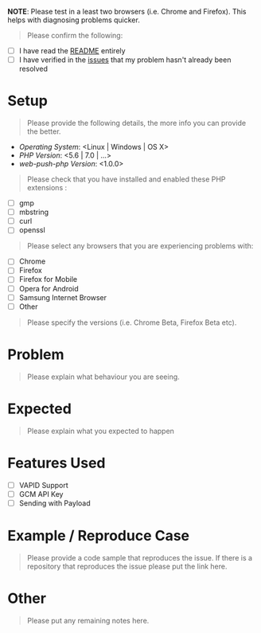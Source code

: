 **NOTE**: Please test in a least two browsers (i.e. Chrome and Firefox). This
helps with diagnosing problems quicker.

> Please confirm the following:

- [ ] I have read the [README](https://github.com/web-push-libs/web-push-php) entirely
- [ ] I have verified in the [issues](https://github.com/web-push-libs/web-push-php/issues) that my problem hasn't already been resolved

# Setup

> Please provide the following details, the more info you can provide the
> better.

* *Operating System*: <Linux | Windows | OS X>
* *PHP Version*: <5.6 | 7.0 | ...>
* *web-push-php Version*: <1.0.0>

> Please check that you have installed and enabled these PHP extensions :

- [ ] gmp
- [ ] mbstring
- [ ] curl
- [ ] openssl

> Please select any browsers that you are experiencing problems with:

- [ ] Chrome
- [ ] Firefox
- [ ] Firefox for Mobile
- [ ] Opera for Android
- [ ] Samsung Internet Browser
- [ ] Other

> Please specify the versions (i.e. Chrome Beta, Firefox Beta etc).

# Problem

> Please explain what behaviour you are seeing.

# Expected

> Please explain what you expected to happen

# Features Used

- [ ] VAPID Support
- [ ] GCM API Key
- [ ] Sending with Payload

# Example / Reproduce Case

> Please provide a code sample that reproduces the issue. If there is a
> repository that reproduces the issue please put the link here.

# Other

> Please put any remaining notes here.
